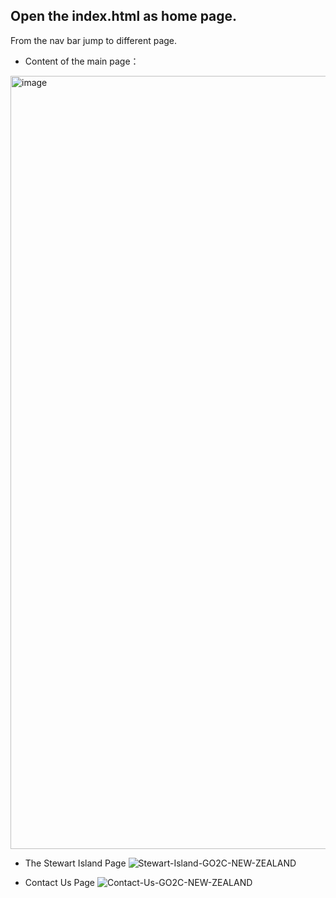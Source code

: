 ## Open the index.html as home page.

From the nav bar jump to different page.

- Content of the main page：
<img width="1237" alt="image" src="https://github.com/beibeizheng/go2cnz/assets/92712957/634a7217-7901-4ac1-a14f-dc017967734b">

- The Stewart Island Page
![Stewart-Island-GO2C-NEW-ZEALAND](https://github.com/beibeizheng/go2cnz/assets/92712957/52c40b48-6340-48b4-ab17-5867b4e69aad)


- Contact Us Page
![Contact-Us-GO2C-NEW-ZEALAND](https://github.com/beibeizheng/go2cnz/assets/92712957/e83d40e6-3910-4dff-aca2-4d1b9874fe99)


